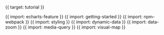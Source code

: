 {{ target: tutorial }}

{{ import: echarts-feature }}
{{ import: getting-started }}
{{ import: npm-webpack }}
{{ import: styling }}
{{ import: dynamic-data }}
{{ import: data-zoom }}
{{ import: media-query }}
{{ import: visual-map }}
